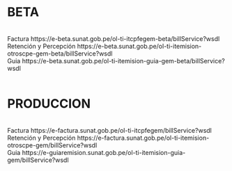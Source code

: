 <h1>BETA</h1>
<br>
Factura					https://e-beta.sunat.gob.pe/ol-ti-itcpfegem-beta/billService?wsdl<br>
Retención y Percepción	https://e-beta.sunat.gob.pe/ol-ti-itemision-otroscpe-gem-beta/billService?wsdl<br>
Guia					https://e-beta.sunat.gob.pe/ol-ti-itemision-guia-gem-beta/billService?wsdl<br>
<br>
<h1>PRODUCCION</h1>
<br>
Factura					https://e-factura.sunat.gob.pe/ol-ti-itcpfegem/billService?wsdl<br>
Retención y Percepción	https://e-factura.sunat.gob.pe/ol-ti-itemision-otroscpe-gem/billService?wsdl<br>
Guia					https://e-guiaremision.sunat.gob.pe/ol-ti-itemision-guia-gem/billService?wsdl<br>


